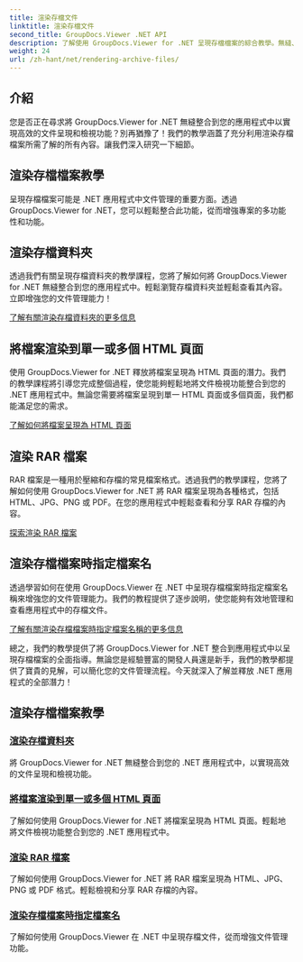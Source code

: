 ```yaml
---
title: 渲染存檔文件
linktitle: 渲染存檔文件
second_title: GroupDocs.Viewer .NET API
description: 了解使用 GroupDocs.Viewer for .NET 呈現存檔檔案的綜合教學。無縫、有效率地整合到您的 .NET 應用程式中。
weight: 24
url: /zh-hant/net/rendering-archive-files/
---
```

## 介紹

您是否正在尋求將 GroupDocs.Viewer for .NET 無縫整合到您的應用程式中以實現高效的文件呈現和檢視功能？別再猶豫了！我們的教學涵蓋了充分利用渲染存檔檔案所需了解的所有內容。讓我們深入研究一下細節。

## 渲染存檔檔案教學

呈現存檔檔案可能是 .NET 應用程式中文件管理的重要方面。透過 GroupDocs.Viewer for .NET，您可以輕鬆整合此功能，從而增強專案的多功能性和功能。

## 渲染存檔資料夾

透過我們有關呈現存檔資料夾的教學課程，您將了解如何將 GroupDocs.Viewer for .NET 無縫整合到您的應用程式中。輕鬆瀏覽存檔資料夾並輕鬆查看其內容。立即增強您的文件管理能力！

[了解有關渲染存檔資料夾的更多信息](./render-archive-folder/)

## 將檔案渲染到單一或多個 HTML 頁面

使用 GroupDocs.Viewer for .NET 釋放將檔案呈現為 HTML 頁面的潛力。我們的教學課程將引導您完成整個過程，使您能夠輕鬆地將文件檢視功能整合到您的 .NET 應用程式中。無論您需要將檔案呈現到單一 HTML 頁面或多個頁面，我們都能滿足您的需求。

[了解如何將檔案呈現為 HTML 頁面](./render-archives-html/)

## 渲染 RAR 檔案

RAR 檔案是一種用於壓縮和存檔的常見檔案格式。透過我們的教學課程，您將了解如何使用 GroupDocs.Viewer for .NET 將 RAR 檔案呈現為各種格式，包括 HTML、JPG、PNG 或 PDF。在您的應用程式中輕鬆查看和分享 RAR 存檔的內容。

[探索渲染 RAR 檔案](./render-rar/)

## 渲染存檔檔案時指定檔案名

透過學習如何在使用 GroupDocs.Viewer 在 .NET 中呈現存檔檔案時指定檔案名稱來增強您的文件管理能力。我們的教程提供了逐步說明，使您能夠有效地管理和查看應用程式中的存檔文件。

[了解有關渲染存檔檔案時指定檔案名稱的更多信息](./specify-filename-render-archive/)

總之，我們的教學提供了將 GroupDocs.Viewer for .NET 整合到應用程式中以呈現存檔檔案的全面指導。無論您是經驗豐富的開發人員還是新手，我們的教學都提供了寶貴的見解，可以簡化您的文件管理流程。今天就深入了解並釋放 .NET 應用程式的全部潛力！
## 渲染存檔檔案教學
### [渲染存檔資料夾](./render-archive-folder/)
將 GroupDocs.Viewer for .NET 無縫整合到您的 .NET 應用程式中，以實現高效的文件呈現和檢視功能。
### [將檔案渲染到單一或多個 HTML 頁面](./render-archives-html/)
了解如何使用 GroupDocs.Viewer for .NET 將檔案呈現為 HTML 頁面。輕鬆地將文件檢視功能整合到您的 .NET 應用程式中。
### [渲染 RAR 檔案](./render-rar/)
了解如何使用 GroupDocs.Viewer for .NET 將 RAR 檔案呈現為 HTML、JPG、PNG 或 PDF 格式。輕鬆檢視和分享 RAR 存檔的內容。
### [渲染存檔檔案時指定檔案名](./specify-filename-render-archive/)
了解如何使用 GroupDocs.Viewer 在 .NET 中呈現存檔文件，從而增強文件管理功能。